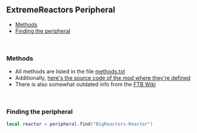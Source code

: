## ExtremeReactors Peripheral

- [Methods](#methods)
- [Finding the peripheral](#finding-the-peripheral)

<br>

### Methods
- All methods are listed in the file [methods.txt](./methods.txt)  
- Additionally, [here's the source code of the mod where they're defined](https://github.com/ZeroNoRyouki/ExtremeReactors2/blob/master/src/main/java/it/zerono/mods/extremereactors/gamecontent/multiblock/reactor/computer/ReactorComputerPeripheral.java)  
- There is also somewhat outdated info from the [FTB Wiki](https://ftbwiki.org/Reactor_Computer_Port)  

<br>

### Finding the peripheral
```lua
local reactor = peripheral.find("BigReactors-Reactor")
```

<br>
